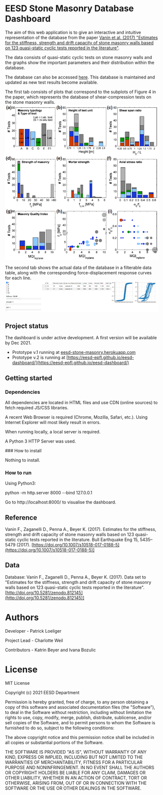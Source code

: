 # EESD Stone Masonry Database Dashboard
The aim of this web application is to give an interactive and intuitive representation of the database from the paper [Vanin et al. (2017) "Estimates for the stiffness, strength and drift capacity of stone masonry walls based on 123 quasi-static cyclic tests reported in the literature"](https://doi.org/10.1007/s10518-017-0188-5).

The data consists of quasi-static cyclic tests on stone masonry walls and the graphs show the important parameters and their distribution within the database.

The database can also be accessed [here](https://zenodo.org/record/812146#.YXaBUJ5ByUl). This database is maintained and updated as new test results become available. 

The first tab consists of plots that correspond to the subplots of Figure 4 in the paper, which represents the database of shear-compression tests on the stone masonry walls.
![Fig 4](./images/fig4_paper.png)

The second tab shows the actual data of the database in a filterable data table, along with the corresponding force-displacement response curves for each line.
![example DB tests](./images/DB_tests_sample.png)
## Project status
The dashboard is under active development. A first version will be available by Dec 2021.

* Prototype v.1 running at [eesd-stone-masonry.herokuapp.com](https://eesd-stone-masonry.herokuapp.com/)
* Prototype v.2 is running at [https://eesd-epfl.github.io/eesd-dashboard/](https://eesd-epfl.github.io/eesd-dashboard/)

## Getting started

### Dependencies

All dependencies are located in HTML files and use CDN (online sources) to fetch required JS/CSS libraries.

A recent Web Browser is required (Chrome, Mozilla, Safari, etc.).
Using Internet Explorer will most likely result in errors.

When running locally, a local server is required.

A Python 3 HTTP Server was used.

### How to install

Nothing to install.


### How to run
Using Python3:

python -m http.server 8000 --bind 127.0.0.1

Go to http://localhost:8000/ to visualise the dashboard.

## Reference
Vanin F., Zaganelli D., Penna A., Beyer K. (2017). Estimates for the stiffness, strength and drift capacity of stone masonry walls based on 123 quasi-static cyclic tests reported in the literature. Bull Earthquake Eng 15, 5435–5479 (2017). [https://doi.org/10.1007/s10518-017-0188-5](https://doi.org/10.1007/s10518-017-0188-5)]

## Data
Database: Vanin F., Zaganelli D., Penna A., Beyer K. (2017). Data set to "Estimates for the stiffness, strength and drift capacity of stone masonry walls based on 123 quasi-static cyclic tests reported in the literature". [http://doi.org/10.5281/zenodo.812145](http://doi.org/10.5281/zenodo.812145)]

# Authors 
Developer - Patrick Loeliger

Project Lead - Charlotte Weil

Contributors - Katrin Beyer and Ivana Bozulic

# License 
MIT License

Copyright (c) 2021 EESD Department

Permission is hereby granted, free of charge, to any person obtaining a copy
of this software and associated documentation files (the "Software"), to deal
in the Software without restriction, including without limitation the rights
to use, copy, modify, merge, publish, distribute, sublicense, and/or sell
copies of the Software, and to permit persons to whom the Software is
furnished to do so, subject to the following conditions:

The above copyright notice and this permission notice shall be included in all
copies or substantial portions of the Software.

THE SOFTWARE IS PROVIDED "AS IS", WITHOUT WARRANTY OF ANY KIND, EXPRESS OR
IMPLIED, INCLUDING BUT NOT LIMITED TO THE WARRANTIES OF MERCHANTABILITY,
FITNESS FOR A PARTICULAR PURPOSE AND NONINFRINGEMENT. IN NO EVENT SHALL THE
AUTHORS OR COPYRIGHT HOLDERS BE LIABLE FOR ANY CLAIM, DAMAGES OR OTHER
LIABILITY, WHETHER IN AN ACTION OF CONTRACT, TORT OR OTHERWISE, ARISING FROM,
OUT OF OR IN CONNECTION WITH THE SOFTWARE OR THE USE OR OTHER DEALINGS IN THE
SOFTWARE.